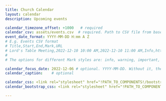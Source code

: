 ```yaml
---
title: Church Calendar
layout: calendar
description: Upcoming events

calendar_timezone_offset: +1000   # required
calendar_csv: assets/events.csv  # required. Path to CSV file from base url
event_date_format: YYYY-MM-DD H:mm A Z
# E.g. Events CSV format
# Title,Start,End,Mark,URL
# Lord's Table Meeting,2022-12-10 10:00 AM,2022-12-10 11:00 AM,Info,http://example.com
#
# The options for different Mark styles are: info, warning, important, success, special, and blank.

calendar_focus_date: 2022-12-06 # optional. YYYY-MM-DD. Without it, the default is today
calendar_caption:    # optional

calendar_css: <link rel="stylesheet" href="!PATH_TO_COMPONENTS!/bootstrap-calendar/css/calendar.css">
calendar_bootstrap_css: <link rel="stylesheet" href="!PATH_TO_COMPONENTS!/bootstrap/css/bootstrap.css">

---
```


